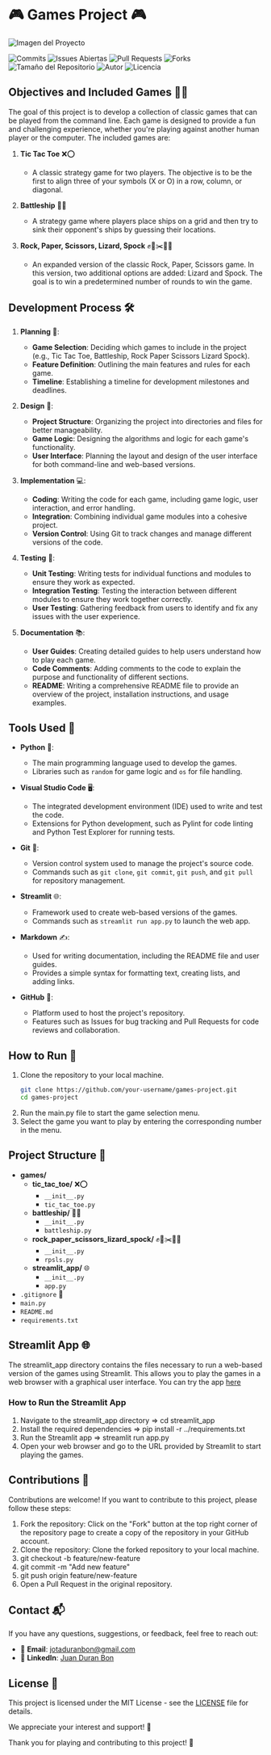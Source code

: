 # 🎮 Games Project 🎮

![Imagen del Proyecto](images/mando.png)

![Commits](https://img.shields.io/github/commit-activity/m/Jotis86/Games-Project)
![Issues Abiertas](https://img.shields.io/github/issues/Jotis86/Games-Project)
![Pull Requests](https://img.shields.io/github/issues-pr/Jotis86/Games-Project)
![Forks](https://img.shields.io/github/forks/Jotis86/Games-Project)
![Tamaño del Repositorio](https://img.shields.io/github/repo-size/Jotis86/Games-Project)
![Autor](https://img.shields.io/badge/autor-Juan%20Duran%20Bon-blue)
![Licencia](https://img.shields.io/github/license/Jotis86/Games-Project)


## Objectives and Included Games 🎯🎲

The goal of this project is to develop a collection of classic games that can be played from the command line. Each game is designed to provide a fun and challenging experience, whether you're playing against another human player or the computer. The included games are:

1. **Tic Tac Toe** ❌⭕
   - A classic strategy game for two players. The objective is to be the first to align three of your symbols (X or O) in a row, column, or diagonal.

2. **Battleship** 🚢💥
   - A strategy game where players place ships on a grid and then try to sink their opponent's ships by guessing their locations.

3. **Rock, Paper, Scissors, Lizard, Spock** ✊📄✂️🦎🖖
   - An expanded version of the classic Rock, Paper, Scissors game. In this version, two additional options are added: Lizard and Spock. The goal is to win a predetermined number of rounds to win the game.

## Development Process 🛠️

1. **Planning** 📝:
   - **Game Selection**: Deciding which games to include in the project (e.g., Tic Tac Toe, Battleship, Rock Paper Scissors Lizard Spock).
   - **Feature Definition**: Outlining the main features and rules for each game.
   - **Timeline**: Establishing a timeline for development milestones and deadlines.

2. **Design** 🎨:
   - **Project Structure**: Organizing the project into directories and files for better manageability.
   - **Game Logic**: Designing the algorithms and logic for each game's functionality.
   - **User Interface**: Planning the layout and design of the user interface for both command-line and web-based versions.

3. **Implementation** 💻:
   - **Coding**: Writing the code for each game, including game logic, user interaction, and error handling.
   - **Integration**: Combining individual game modules into a cohesive project.
   - **Version Control**: Using Git to track changes and manage different versions of the code.

4. **Testing** 🧪:
   - **Unit Testing**: Writing tests for individual functions and modules to ensure they work as expected.
   - **Integration Testing**: Testing the interaction between different modules to ensure they work together correctly.
   - **User Testing**: Gathering feedback from users to identify and fix any issues with the user experience.

5. **Documentation** 📚:
   - **User Guides**: Creating detailed guides to help users understand how to play each game.
   - **Code Comments**: Adding comments to the code to explain the purpose and functionality of different sections.
   - **README**: Writing a comprehensive README file to provide an overview of the project, installation instructions, and usage examples.

## Tools Used 🧰

- **Python** 🐍:
  - The main programming language used to develop the games.
  - Libraries such as `random` for game logic and `os` for file handling.

- **Visual Studio Code** 🖥️:
  - The integrated development environment (IDE) used to write and test the code.
  - Extensions for Python development, such as Pylint for code linting and Python Test Explorer for running tests.

- **Git** 🌳:
  - Version control system used to manage the project's source code.
  - Commands such as `git clone`, `git commit`, `git push`, and `git pull` for repository management.

- **Streamlit** 🌐:
  - Framework used to create web-based versions of the games.
  - Commands such as `streamlit run app.py` to launch the web app.

- **Markdown** ✍️:
  - Used for writing documentation, including the README file and user guides.
  - Provides a simple syntax for formatting text, creating lists, and adding links.

- **GitHub** 🐙:
  - Platform used to host the project's repository.
  - Features such as Issues for bug tracking and Pull Requests for code reviews and collaboration.

## How to Run 🚀

1. Clone the repository to your local machine.
   ```bash
   git clone https://github.com/your-username/games-project.git
   cd games-project
2. Run the main.py file to start the game selection menu.
3. Select the game you want to play by entering the corresponding number in the menu.

## Project Structure 📂

- **games/**
  - **tic_tac_toe/** ❌⭕
    - `__init__.py`
    - `tic_tac_toe.py`
  - **battleship/** 🚢💥
    - `__init__.py`
    - `battleship.py`
  - **rock_paper_scissors_lizard_spock/** ✊📄✂️🦎🖖
    - `__init__.py`
    - `rpsls.py`
  - **streamlit_app/** 🌐
    - `__init__.py`
    - `app.py`
- `.gitignore` 🚫
- `main.py`
- `README.md`
- `requirements.txt`

## Streamlit App 🌐

The streamlit_app directory contains the files necessary to run a web-based version of the games using Streamlit. This allows you to play the games in a web browser with a graphical user interface.
You can try the app [here](https://games-project-hgkadwvnzyvmvwoaatvgne.streamlit.app/)

### How to Run the Streamlit App

1. Navigate to the streamlit_app directory => cd streamlit_app
2. Install the required dependencies => pip install -r ../requirements.txt
3. Run the Streamlit app => streamlit run app.py
4. Open your web browser and go to the URL provided by Streamlit to start playing the games.


## Contributions 🤝

Contributions are welcome! If you want to contribute to this project, please follow these steps:

1. Fork the repository: Click on the "Fork" button at the top right corner of the repository page to create a copy of the repository in your GitHub account.
2. Clone the repository: Clone the forked repository to your local machine.
3. git checkout -b feature/new-feature
4. git commit -m "Add new feature"
5. git push origin feature/new-feature
6. Open a Pull Request in the original repository.

## Contact 📬

If you have any questions, suggestions, or feedback, feel free to reach out:

- 📧 **Email**: jotaduranbon@gmail.com
- 💼 **LinkedIn**: [Juan Duran Bon](https://www.linkedin.com/in/juan-duran-bon)

## License 📄

This project is licensed under the MIT License - see the [LICENSE](LICENSE) file for details.


We appreciate your interest and support! 🙏

Thank you for playing and contributing to this project! 🎉 


